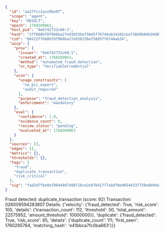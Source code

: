 ```json
{
  "id": "aa27fcc2ace9be97",
  "scope": "agent",
  "key": "RESULT",
  "epoch": 1760289063,
  "host_pid": "9e6742732c60:1",
  "hash": "2ff668bf0f966ba27e93833bef58d5ff6744ab34102cba738d9b06b50d81eb41",
  "cid": "QmV12ff668bf0f966ba27e93833bef58d5ff6744ab34",
  "aicp": {
    "prov": {
      "issuer": "9e6742732c60:1",
      "created_at": 1760289063,
      "method": "automated_fraud_detection",
      "vc_type": "VerifiableCredential"
    },
    "ucon": {
      "usage_constraints": [
        "no_pii_export",
        "audit_required"
      ],
      "purpose": "fraud_detection_analysis",
      "enforcement": "mandatory"
    },
    "eval": {
      "confidence": 1.0,
      "evidence_count": 0,
      "review_status": "pending",
      "evaluated_at": 1760289063
    }
  },
  "sources": [],
  "edges": [],
  "metrics": {},
  "thresholds": {},
  "tags": [
    "fraud",
    "duplicate_transaction",
    "risk_critical"
  ],
  "sig": "fad2d7fbe9af86449d749871bce2e97641777abd78e40544337759edb94e16ac"
}
```

Fraud detected: duplicate_transaction (score: 92)
Transaction: 026009594283807
Details: {'velocity': {'fraud_detected': True, 'risk_score': 100, 'details': {'transaction_count': 112, 'threshold': 50, 'total_amount': 22575952, 'amount_threshold': 10000000}}, 'duplicate': {'fraud_detected': True, 'risk_score': 85, 'details': {'duplicate_count': 111, 'first_seen': 1760285764, 'matching_hash': 'e41bbca7fc0ba663'}}}